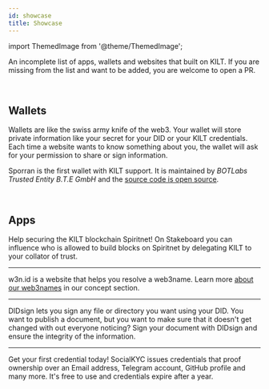 ```yaml
---
id: showcase
title: Showcase
---
```


import ThemedImage from '@theme/ThemedImage';

An incomplete list of apps, wallets and websites that built on KILT.
If you are missing from the list and want to be added, you are welcome to open a PR.

<br/>

## Wallets

Wallets are like the swiss army knife of the web3.
Your wallet will store private information like your secret for your DID or your KILT credentials.
Each time a website wants to know something about you, the wallet will ask for your permission to share or sign information.


<a href="https://sporran.org">
    <ThemedImage
    width="100"
    alt="Sporran Logo"
    sources={{
        light: '/img/showcase/sporran_light.svg',
        dark: '/img/showcase/sporran_dark.svg',
    }}
    />
</a>

Sporran is the first wallet with KILT support.
It is maintained by _BOTLabs Trusted Entity B.T.E GmbH_ and the [source code is open source](https://github.com/BTE-Trusted-Entity/sporran-extension).

<br/>

## Apps

<a href="https://stakeboard.kilt.io/">
    <ThemedImage
    width="150"
    alt="Stakeboard Logo"
    sources={{
        light: '/img/showcase/stakeboard_light.svg',
        dark: '/img/showcase/stakeboard_dark.svg',
    }}
    />
</a>

Help securing the KILT blockchain Spiritnet!
On Stakeboard you can influence who is allowed to build blocks on Spiritnet by delegating KILT to your collator of trust.

---

<a href="https://w3n.id">
    <ThemedImage
    width="150"
    alt="Web3Name Logo"
    sources={{
        light: '/img/showcase/w3n_light.svg',
        dark: '/img/showcase/w3n_dark.svg',
    }}
    />
</a>


w3n.id is a website that helps you resolve a web3name.
Learn more [about our web3names](../concepts/02-did.md) in our concept section.

---

<a href="https://didsign.io/">
    <ThemedImage
    width="150"
    alt="DIDsign Logo"
    sources={{
        light: '/img/showcase/didsign_light.svg',
        dark: '/img/showcase/didsign_dark.svg',
    }}
    />
</a>

DIDsign lets you sign any file or directory you want using your DID.
You want to publish a document, but you want to make sure that it doesn't get changed with out everyone noticing?
Sign your document with DIDsign and ensure the integrity of the information.

---

<a href="https://socialkyc.io/">
    <ThemedImage
    width="150"
    alt="SocialKYC Logo"
    sources={{
        light: '/img/showcase/skyc_light.svg',
        dark: '/img/showcase/skyc_dark.svg',
    }}
    />
</a>

Get your first credential today!
SocialKYC issues credentials that proof ownership over an Email address, Telegram account, GitHub profile and many more.
It's free to use and credentials expire after a year.
